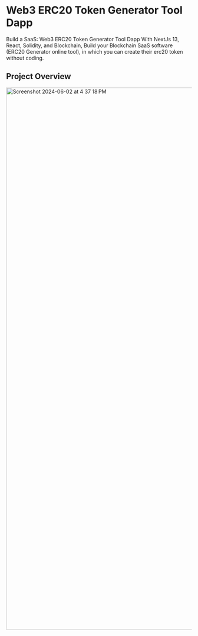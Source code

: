 # Web3 ERC20 Token Generator Tool Dapp

Build a SaaS: Web3 ERC20 Token Generator Tool Dapp With NextJs 13, React, Solidity, and Blockchain, Build your Blockchain SaaS software (ERC20 Generator online tool), in which you can create their erc20 token without coding.

## Project Overview

<img width="1470" alt="Screenshot 2024-06-02 at 4 37 18 PM" src="https://github.com/nilam1995/ERC20-token-generator/assets/72725548/5b3ba4ae-7e2e-46c8-ac17-48f37ec6fe58">
